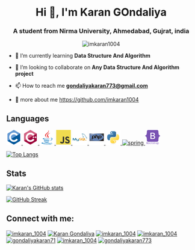 <h1 align="center">Hi 👋, I'm Karan GOndaliya</h1>
<h3 align="center">A student from Nirma University, Ahmedabad, Gujrat, india</h3>
<p align="center"> <img src="https://komarev.com/ghpvc/?username=imkaran1004&label=Profile%20views&color=0e75b6&style=for-the-badge" alt="imkaran1004" /> </p>

- 🌱 I’m currently learning **Data Structure And Algorithm**

- 👯 I’m looking to collaborate on **Any Data Structure And Algorithm project**

- 📫 How to reach me **gondaliyakaran773@gmail.com**

- 📄 more about me https://github.com/imkaran1004

## Languages
 <a href="https://www.cprogramming.com/" target="_blank" rel="noreferrer"> <img src="https://raw.githubusercontent.com/devicons/devicon/master/icons/c/c-original.svg" alt="c" width="40" height="40"/> </a> <a href="https://www.w3schools.com/cpp/" target="_blank" rel="noreferrer"> <img src="https://raw.githubusercontent.com/devicons/devicon/master/icons/cplusplus/cplusplus-original.svg" alt="cplusplus" width="40" height="40"/> </a> <a href="https://www.java.com" target="_blank" rel="noreferrer"> <img src="https://raw.githubusercontent.com/devicons/devicon/master/icons/java/java-original.svg" alt="java" width="40" height="40"/> </a> <a href="https://developer.mozilla.org/en-US/docs/Web/JavaScript" target="_blank" rel="noreferrer"> <img src="https://raw.githubusercontent.com/devicons/devicon/master/icons/javascript/javascript-original.svg" alt="javascript" width="40" height="40"/> </a> <a href="https://www.mysql.com/" target="_blank" rel="noreferrer"> <img src="https://raw.githubusercontent.com/devicons/devicon/master/icons/mysql/mysql-original-wordmark.svg" alt="mysql" width="40" height="40"/> </a> <a href="https://www.php.net" target="_blank" rel="noreferrer"> <img src="https://raw.githubusercontent.com/devicons/devicon/master/icons/php/php-original.svg" alt="php" width="40" height="40"/> </a> <a href="https://www.python.org" target="_blank" rel="noreferrer"> <img src="https://raw.githubusercontent.com/devicons/devicon/master/icons/python/python-original.svg" alt="python" width="40" height="40"/> </a> <a href="https://spring.io/" target="_blank" rel="noreferrer"> <img src="https://www.vectorlogo.zone/logos/springio/springio-icon.svg" alt="spring" width="40" height="40"/> </a> <a href="https://getbootstrap.com" target="_blank" rel="noreferrer"> <img src="https://raw.githubusercontent.com/devicons/devicon/master/icons/bootstrap/bootstrap-plain-wordmark.svg" alt="bootstrap" width="40" height="40"/> </a> </p>

[![Top Langs](https://github-readme-stats.vercel.app/api/top-langs/?username=imkaran1004&layout=compact)](https://github.com/imkaran1004/github-readme-stats)

## Stats
[![Karan's GitHub stats](https://github-readme-stats.vercel.app/api?username=imkaran1004&show_icons=true&theme=radical&hide=contribs,issues)](https://github.com/imkaran1004/github-readme-stats)



[![GitHub Streak](https://github-readme-streak-stats.herokuapp.com?user=imkaran1004&theme=monokai&date_format=j%20M%5B%20Y%5D)](https://git.io/streak-stats)

## Connect with me:
<p align="left">
<a href="https://twitter.com/imkaran_1004" target="blank"><img align="center" src="https://raw.githubusercontent.com/rahuldkjain/github-profile-readme-generator/master/src/images/icons/Social/twitter.svg" alt="imkaran_1004" height="30" width="40" /></a>
<a href="https://www.linkedin.com/in/karan-gondaliya-992b59223/" target="blank"><img align="center" src="https://raw.githubusercontent.com/rahuldkjain/github-profile-readme-generator/master/src/images/icons/Social/linked-in-alt.svg" alt="Karan Gondaliya" height="30" width="40" /></a>
<a href="https://www.instagram.com/imkaran_1004/" target="blank"><img align="center" src="https://raw.githubusercontent.com/rahuldkjain/github-profile-readme-generator/master/src/images/icons/Social/instagram.svg" alt="imkaran_1004" height="30" width="40" /></a>
<a href="https://www.codechef.com/users/imkaran_1004" target="blank"><img align="center" src="https://cdn.jsdelivr.net/npm/simple-icons@3.1.0/icons/codechef.svg" alt="imkaran_1004" height="30" width="40" /></a>
<a href="https://www.hackerrank.com/gondaliyakaran71" target="blank"><img align="center" src="https://raw.githubusercontent.com/rahuldkjain/github-profile-readme-generator/master/src/images/icons/Social/hackerrank.svg" alt="gondaliyakaran71" height="30" width="40" /></a>
<a href="https://leetcode.com/imkaran_1004/" target="blank"><img align="center" src="https://raw.githubusercontent.com/rahuldkjain/github-profile-readme-generator/master/src/images/icons/Social/leet-code.svg" alt="imkaran_1004" height="30" width="40" /></a>
 <a href="https://codeforces.com/profile/gondaliyakaran773" target="blank"><img align="center" src="https://raw.githubusercontent.com/rahuldkjain/github-profile-readme-generator/master/src/images/icons/Social/codeforces.svg" alt="gondaliyakaran773" height="30" width="40" /></a>
</p>
</p>
